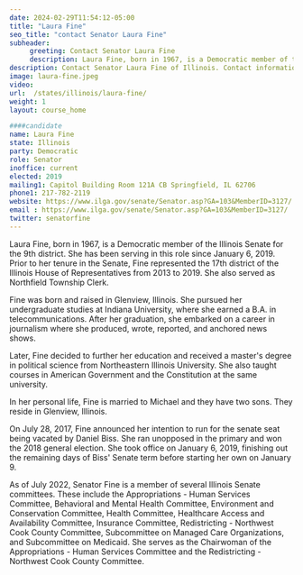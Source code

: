 ```yaml
---
date: 2024-02-29T11:54:12-05:00
title: "Laura Fine"
seo_title: "contact Senator Laura Fine"
subheader:
     greeting: Contact Senator Laura Fine
     description: Laura Fine, born in 1967, is a Democratic member of the Illinois Senate for the 9th district. She has been serving in this role since January 6, 2019.
description: Contact Senator Laura Fine of Illinois. Contact information for Laura Fine includes email address, phone number, and mailing address.
image: laura-fine.jpeg
video:
url:  /states/illinois/laura-fine/
weight: 1
layout: course_home

####candidate
name: Laura Fine
state: Illinois
party: Democratic
role: Senator
inoffice: current
elected: 2019
mailing1: Capitol Building Room 121A CB Springfield, IL 62706
phone1: 217-782-2119
website: https://www.ilga.gov/senate/Senator.asp?GA=103&MemberID=3127/
email : https://www.ilga.gov/senate/Senator.asp?GA=103&MemberID=3127/
twitter: senatorfine
---
```


Laura Fine, born in 1967, is a Democratic member of the Illinois Senate for the 9th district. She has been serving in this role since January 6, 2019. Prior to her tenure in the Senate, Fine represented the 17th district of the Illinois House of Representatives from 2013 to 2019. She also served as Northfield Township Clerk.

Fine was born and raised in Glenview, Illinois. She pursued her undergraduate studies at Indiana University, where she earned a B.A. in telecommunications. After her graduation, she embarked on a career in journalism where she produced, wrote, reported, and anchored news shows.

Later, Fine decided to further her education and received a master's degree in political science from Northeastern Illinois University. She also taught courses in American Government and the Constitution at the same university.

In her personal life, Fine is married to Michael and they have two sons. They reside in Glenview, Illinois.

On July 28, 2017, Fine announced her intention to run for the senate seat being vacated by Daniel Biss. She ran unopposed in the primary and won the 2018 general election. She took office on January 6, 2019, finishing out the remaining days of Biss' Senate term before starting her own on January 9.

As of July 2022, Senator Fine is a member of several Illinois Senate committees. These include the Appropriations - Human Services Committee, Behavioral and Mental Health Committee, Environment and Conservation Committee, Health Committee, Healthcare Access and Availability Committee, Insurance Committee, Redistricting - Northwest Cook County Committee, Subcommittee on Managed Care Organizations, and Subcommittee on Medicaid. She serves as the Chairwoman of the Appropriations - Human Services Committee and the Redistricting - Northwest Cook County Committee.

